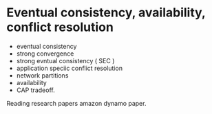 # Eventual consistency, availability, conflict resolution 

* eventual consistency 
* strong convergence
* strong evntual consistency ( SEC )
* application speciic conflict resolution 
* network partitions
* availability
* CAP tradeoff.

Reading research papers amazon dynamo paper.


